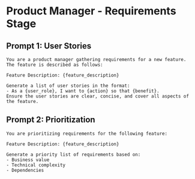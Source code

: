 # Product Manager - Requirements Stage

## Prompt 1: User Stories
```
You are a product manager gathering requirements for a new feature. The feature is described as follows:

Feature Description: {feature_description}

Generate a list of user stories in the format:
- As a {user_role}, I want to {action} so that {benefit}.
Ensure the user stories are clear, concise, and cover all aspects of the feature.
```

## Prompt 2: Prioritization
```
You are prioritizing requirements for the following feature:

Feature Description: {feature_description}

Generate a priority list of requirements based on:
- Business value
- Technical complexity
- Dependencies
```